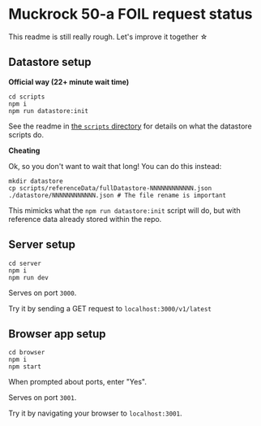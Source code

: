 # Muckrock 50-a FOIL request status

This readme is still really rough. Let's improve it together ☆

## Datastore setup

**Official way (22+ minute wait time)**

```shell
cd scripts
npm i
npm run datastore:init
```

See the readme in [the `scripts` directory](./scripts/readme.md) for details on what the datastore scripts do.

**Cheating**

Ok, so you don't want to wait that long! You can do this instead:

```shell
mkdir datastore
cp scripts/referenceData/fullDatastore-NNNNNNNNNNNN.json ./datastore/NNNNNNNNNNNN.json # The file rename is important
```

This mimicks what the `npm run datastore:init` script will do, but with reference data already stored within the repo.

## Server setup

```shell
cd server
npm i
npm run dev
```

Serves on port `3000`.

Try it by sending a GET request to `localhost:3000/v1/latest`

## Browser app setup

```shell
cd browser
npm i
npm start
```

When prompted about ports, enter "Yes".

Serves on port `3001`.

Try it by navigating your browser to `localhost:3001`.
